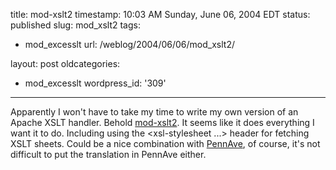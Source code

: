 title: mod-xslt2
timestamp: 10:03 AM Sunday, June 06, 2004 EDT
status: published
slug: mod_xslt2
tags:
- mod_excesslt
url: /weblog/2004/06/06/mod_xslt2/

layout: post
oldcategories:
- mod_excesslt
wordpress_id: '309'

---

Apparently I won't have to take my time to write my own version of an
Apache XSLT handler.  Behold [mod-xslt2](http://www.mod-xslt2.com/).
It seems like it does everything I want it to do.  Including using the
<xsl-stylesheet ...> header for fetching
XSLT sheets.  Could be a nice combination with [PennAve](http://pennave.sf.net/), of course, it's not difficult to put the translation in PennAve
either.

